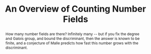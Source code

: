 ---
agnt_event: true
event_name: Algebra, Geometry, and Number Theory Seminar 
event_organization: University of South Carolina 
event_url: https://www.scagnt.org/seminar/2021/
event_date: 2021-01-15
time:  2:30-3:30pm
speaker: 
  first: Frank
  middle: 
  last: Thorne
speaker_url: http://people.math.sc.edu/thornef/
speaker_affiliation: University of South Carolina
speaker_affiliation_abbr: UofSC
title: An Overview of Counting Number Fields
abstract: How many number fields are there? Infinitely many -- but if you fix the degree and Galois group, and bound the discriminant, then the answer is known to be finite, and a conjecture of Malle predicts how fast this number grows with the discriminant. 
vid_conf_url: https://us02web.zoom.us/j/8447301415?pwd=b3hoNVpoSjBNdWd0eVNpclF1U2paQT09
vid_conf_pw: 12345 # I've got the same combination on my luggage
recording_url: ""
draft: false # needs to be set false to have the information published on the seminar page
categories:
- Seminar 
tags:
- Research # research, learning, ... 
--- 